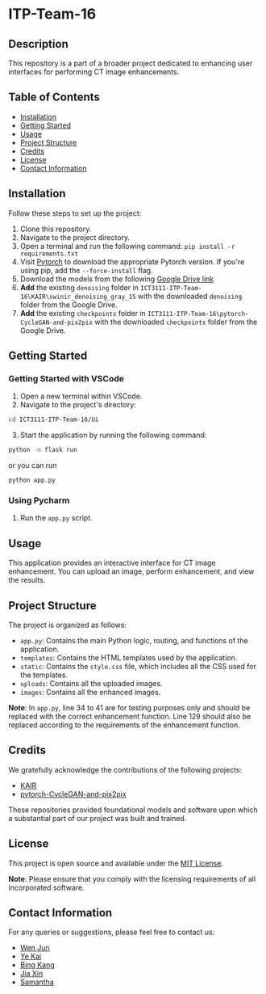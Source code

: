 # ITP-Team-16

## Description

This repository is a part of a broader project dedicated to enhancing user interfaces for performing CT image enhancements.

## Table of Contents
- [Installation](#installation)
- [Getting Started](#getting-started)
- [Usage](#usage)
- [Project Structure](#project-structure)
- [Credits](#credits)
- [License](#license)
- [Contact Information](#contact-information)

## Installation

Follow these steps to set up the project:

1. Clone this repository.
2. Navigate to the project directory.
3. Open a terminal and run the following command:
   `pip install -r requirements.txt`
4. Visit [Pytorch](https://pytorch.org/) to download the appropriate Pytorch version. If you're using pip, add the `--force-install` flag.
5. Download the models from the following [Google Drive link](https://drive.google.com/drive/folders/1m1NdVVHTWeTbTxiBsz91B7gKgqI3oiFj)
6. **Add** the existing `denoising` folder in `ICT3111-ITP-Team-16\KAIR\swinir_denoising_gray_15` with the downloaded `denoising` folder from the Google Drive.
7. **Add** the existing `checkpoints` folder in `ICT3111-ITP-Team-16\pytorch-CycleGAN-and-pix2pix` with the downloaded `checkpoints` folder from the Google Drive.


## Getting Started

### Getting Started with VSCode

1. Open a new terminal within VSCode.
2. Navigate to the project's directory:
```bash
cd ICT3111-ITP-Team-16/Ui
```
3. Start the application by running the following command:
```bash
python -m flask run 
```
or you can run
```
python app.py
```

### Using Pycharm

1. Run the `app.py` script.

## Usage

This application provides an interactive interface for CT image enhancement. You can upload an image, perform enhancement, and view the results.

## Project Structure

The project is organized as follows:

- `app.py`: Contains the main Python logic, routing, and functions of the application.
- `templates`: Contains the HTML templates used by the application.
- `static`: Contains the `style.css` file, which includes all the CSS used for the templates.
- `uploads`: Contains all the uploaded images.
- `images`: Contains all the enhanced images.

**Note**: In `app.py`, line 34 to 41 are for testing purposes only and should be replaced with the correct enhancement function. Line 129 should also be replaced according to the requirements of the enhancement function.

## Credits

We gratefully acknowledge the contributions of the following projects:

- [KAIR](https://github.com/cszn/KAIR)
- [pytorch-CycleGAN-and-pix2pix](https://github.com/junyanz/pytorch-CycleGAN-and-pix2pix)

These repositories provided foundational models and software upon which a substantial part of our project was built and trained.

## License

This project is open source and available under the [MIT License](LICENSE). 

**Note**: Please ensure that you comply with the licensing requirements of all incorporated software.

## Contact Information

For any queries or suggestions, please feel free to contact us:

- [Wen Jun](https://github.com/tryhardlaijun)
- [Ye Kai](https://github.com/yekai11)
- [Bing Kang](https://github.com/changbingkang)
- [Jia Xin](https://github.com/mandyjiaxin98)
- [Samantha](https://github.com/samanthalam18)

